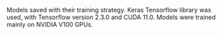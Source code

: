 Models saved with their training strategy. Keras Tensorflow library was used, with Tensorflow version 2.3.0 and CUDA 11.0. Models were trained mainly on NVIDIA V100 GPUs.

